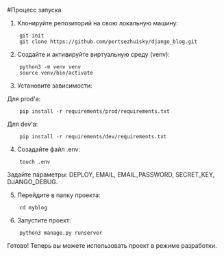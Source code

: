 #Процесс запуска
1. Клонируйте репозиторий на свою локальную машину:
```
    git init
    git clone https://github.com/pertsezhuisky/django_blog.git
```

2. Создайте и активируйте виртуальную среду (venv):
```
    python3 -m venv venv
    source venv/bin/activate
```

3. Установите зависимости:

Для prod'a:
```
    pip install -r requirements/prod/requirements.txt
```

Для dev'a:
```
    pip install -r requirements/dev/requirements.txt
```

4. Созадайте файл .env:
```
    touch .env
```
Задайте параметры: DEPLOY, EMAIL, EMAIL_PASSWORD, SECRET_KEY, DJANGO_DEBUG.

5. Перейдите в папку проекта:
```
    cd myblog
```

6. Запустите проект:
```
    python3 manage.py runserver
```

Готово! Теперь вы можете использовать проект в режиме разработки.
